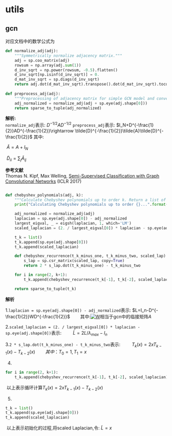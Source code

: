 # utils
## gcn
对应文档中的数学公式为
```python
def normalize_adj(adj):
    """Symmetrically normalize adjacency matrix."""
    adj = sp.coo_matrix(adj)
    rowsum = np.array(adj.sum(1))
    d_inv_sqrt = np.power(rowsum, -0.5).flatten()
    d_inv_sqrt[np.isinf(d_inv_sqrt)] = 0.
    d_mat_inv_sqrt = sp.diags(d_inv_sqrt)
    return adj.dot(d_mat_inv_sqrt).transpose().dot(d_mat_inv_sqrt).tocoo()
    
def preprocess_adj(adj):
    """Preprocessing of adjacency matrix for simple GCN model and conversion to tuple 			representation."""
    adj_normalized = normalize_adj(adj + sp.eye(adj.shape[0]))
    return sparse_to_tuple(adj_normalized)
```

**解析:**  
`normalize_adj`表示: $D^{-1/2}AD^{-1/2}$
`preprocess_adj`表示: $I_N+D^{-\frac{1}{2}}AD^{-\frac{1}{2}}\rightarrow \tilde{D}^{-\frac{1}{2}}\tilde{A}\tilde{D}^{-\frac{1}{2}}$
其中:  

​			 $\tilde{A}=A+I_N$ 

​            $\tilde{D}_{ii}=\sum_j\tilde{A}_{ij}$

**参考文献**  
Thomas N. Kipf, Max Welling, [Semi-Supervised Classification with Graph Convolutional Networks](http://arxiv.org/abs/1609.02907) (ICLR 2017)

```python

def chebyshev_polynomials(adj, k):
    """Calculate Chebyshev polynomials up to order k. Return a list of sparse matrices (tuple representation)."""
    print("Calculating Chebyshev polynomials up to order {}...".format(k))

    adj_normalized = normalize_adj(adj)
    laplacian = sp.eye(adj.shape[0]) - adj_normalized
    largest_eigval, _ = eigsh(laplacian, 1, which='LM')
    scaled_laplacian = (2. / largest_eigval[0]) * laplacian - sp.eye(adj.shape[0])

    t_k = list()
    t_k.append(sp.eye(adj.shape[0]))
    t_k.append(scaled_laplacian)

    def chebyshev_recurrence(t_k_minus_one, t_k_minus_two, scaled_lap):
        s_lap = sp.csr_matrix(scaled_lap, copy=True)
        return 2 * s_lap.dot(t_k_minus_one) - t_k_minus_two

    for i in range(2, k+1):
        t_k.append(chebyshev_recurrence(t_k[-1], t_k[-2], scaled_laplacian))

    return sparse_to_tuple(t_k)
```
**解析**  

1.`laplacian = sp.eye(adj.shape[0]) - adj_normalized`表示:   $L=I_n-D^{-\frac{1}{2}}WD^{-\frac{1}{2}}$
&emsp;&emsp;其中:<a href="https://www.codecogs.com/eqnedit.php?latex=W" target="_blank"><img src="https://latex.codecogs.com/gif.latex?W" title="W" /></a>相当于gcn中的临接矩阵$A$

2.`scaled_laplacian = (2. / largest_eigval[0]) * laplacian - sp.eye(adj.shape[0])`表示:  $\qquad\tilde{L}=2L/\lambda_{max}-I_n$

3.`2 * s_lap.dot(t_k_minus_one) - t_k_minus_two`表示:   $\qquad T_k(x)=2xT_{k-1}(x)-T_{k-2}(x)\qquad 其中：T_0=1,T_1=x$

4.

```python
for i in range(2, k+1):
    t_k.append(chebyshev_recurrence(t_k[-1], t_k[-2], scaled_laplacian))
```
​	以上表示循环计算$T_k(x)=2xT_{k-1}(x)-T_{k-2}(x)$ 

5.

```python
t_k = list()
t_k.append(sp.eye(adj.shape[0]))
t_k.append(scaled_laplacian)
```
​	以上表示初始化的过程,将scaled Laplacian,令: $\tilde{L}=x$



